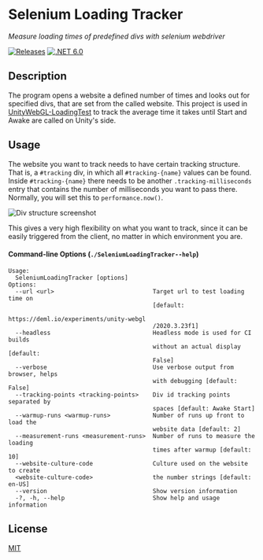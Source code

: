 # Selenium Loading Tracker

*Measure loading times of predefined divs with selenium webdriver*

[![Releases](https://github.com/JohannesDeml/SeleniumLoadingTracker/all.svg)](../../releases) [![.NET 6.0](https://img.shields.io/badge/.NET-6.0-blueviolet.svg)](https://dotnet.microsoft.com/download/dotnet/6.0)

## Description

The program opens a website a defined number of times and looks out for specified divs, that are set from the called website. This project is used in [UnityWebGL-LoadingTest](https://github.com/JohannesDeml/UnityWebGL-LoadingTest) to track the average time it takes until Start and Awake are called on Unity's side.

## Usage
The website you want to track needs to have certain tracking structure. That is, a `#tracking` div, in which all `#tracking-{name}` values can be found. Inside  `#tracking-{name}` there needs to be another `.tracking-milliseconds` entry that contains the number of milliseconds you want to pass there. Normally, you will set this to `performance.now()`. 

![Div structure screenshot](C:\Data\Documents\CSharp\Own\SeleniumLoadingTracker\Docs\tracking-div-structure.png)

This gives a very high flexibility on what you want to track, since it can be easily triggered from the client, no matter in which environment you are.

#### Command-line Options (`./SeleniumLoadingTracker--help`)
```
Usage:
  SeleniumLoadingTracker [options]
Options:
  --url <url>                            Target url to test loading time on
                                         [default:
                                         https://deml.io/experiments/unity-webgl
                                         /2020.3.23f1]
  --headless                             Headless mode is used for CI builds
                                         without an actual display [default:
                                         False]
  --verbose                              Use verbose output from browser, helps
                                         with debugging [default: False]
  --tracking-points <tracking-points>    Div id tracking points separated by
                                         spaces [default: Awake Start]
  --warmup-runs <warmup-runs>            Number of runs up front to load the
                                         website data [default: 2]
  --measurement-runs <measurement-runs>  Number of runs to measure the loading
                                         times after warmup [default: 10]
  --website-culture-code                 Culture used on the website to create
  <website-culture-code>                 the number strings [default: en-US]
  --version                              Show version information
  -?, -h, --help                         Show help and usage information
```

## License

[MIT](./LICENSE)